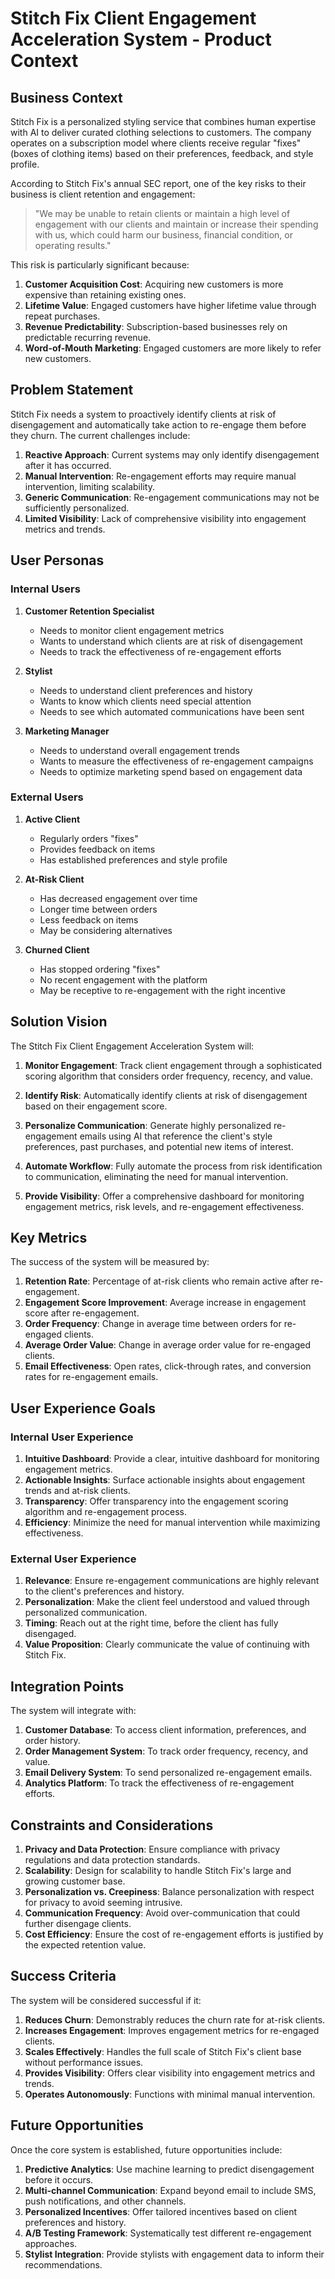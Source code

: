 # Stitch Fix Client Engagement Acceleration System - Product Context

## Business Context

Stitch Fix is a personalized styling service that combines human expertise with AI to deliver curated clothing selections to customers. The company operates on a subscription model where clients receive regular "fixes" (boxes of clothing items) based on their preferences, feedback, and style profile.

According to Stitch Fix's annual SEC report, one of the key risks to their business is client retention and engagement:

> "We may be unable to retain clients or maintain a high level of engagement with our clients and maintain or increase their spending with us, which could harm our business, financial condition, or operating results."

This risk is particularly significant because:

1. **Customer Acquisition Cost**: Acquiring new customers is more expensive than retaining existing ones.
2. **Lifetime Value**: Engaged customers have higher lifetime value through repeat purchases.
3. **Revenue Predictability**: Subscription-based businesses rely on predictable recurring revenue.
4. **Word-of-Mouth Marketing**: Engaged customers are more likely to refer new customers.

## Problem Statement

Stitch Fix needs a system to proactively identify clients at risk of disengagement and automatically take action to re-engage them before they churn. The current challenges include:

1. **Reactive Approach**: Current systems may only identify disengagement after it has occurred.
2. **Manual Intervention**: Re-engagement efforts may require manual intervention, limiting scalability.
3. **Generic Communication**: Re-engagement communications may not be sufficiently personalized.
4. **Limited Visibility**: Lack of comprehensive visibility into engagement metrics and trends.

## User Personas

### Internal Users

1. **Customer Retention Specialist**
   - Needs to monitor client engagement metrics
   - Wants to understand which clients are at risk of disengagement
   - Needs to track the effectiveness of re-engagement efforts

2. **Stylist**
   - Needs to understand client preferences and history
   - Wants to know which clients need special attention
   - Needs to see which automated communications have been sent

3. **Marketing Manager**
   - Needs to understand overall engagement trends
   - Wants to measure the effectiveness of re-engagement campaigns
   - Needs to optimize marketing spend based on engagement data

### External Users

1. **Active Client**
   - Regularly orders "fixes"
   - Provides feedback on items
   - Has established preferences and style profile

2. **At-Risk Client**
   - Has decreased engagement over time
   - Longer time between orders
   - Less feedback on items
   - May be considering alternatives

3. **Churned Client**
   - Has stopped ordering "fixes"
   - No recent engagement with the platform
   - May be receptive to re-engagement with the right incentive

## Solution Vision

The Stitch Fix Client Engagement Acceleration System will:

1. **Monitor Engagement**: Track client engagement through a sophisticated scoring algorithm that considers order frequency, recency, and value.

2. **Identify Risk**: Automatically identify clients at risk of disengagement based on their engagement score.

3. **Personalize Communication**: Generate highly personalized re-engagement emails using AI that reference the client's style preferences, past purchases, and potential new items of interest.

4. **Automate Workflow**: Fully automate the process from risk identification to communication, eliminating the need for manual intervention.

5. **Provide Visibility**: Offer a comprehensive dashboard for monitoring engagement metrics, risk levels, and re-engagement effectiveness.

## Key Metrics

The success of the system will be measured by:

1. **Retention Rate**: Percentage of at-risk clients who remain active after re-engagement.
2. **Engagement Score Improvement**: Average increase in engagement score after re-engagement.
3. **Order Frequency**: Change in average time between orders for re-engaged clients.
4. **Average Order Value**: Change in average order value for re-engaged clients.
5. **Email Effectiveness**: Open rates, click-through rates, and conversion rates for re-engagement emails.

## User Experience Goals

### Internal User Experience

1. **Intuitive Dashboard**: Provide a clear, intuitive dashboard for monitoring engagement metrics.
2. **Actionable Insights**: Surface actionable insights about engagement trends and at-risk clients.
3. **Transparency**: Offer transparency into the engagement scoring algorithm and re-engagement process.
4. **Efficiency**: Minimize the need for manual intervention while maximizing effectiveness.

### External User Experience

1. **Relevance**: Ensure re-engagement communications are highly relevant to the client's preferences and history.
2. **Personalization**: Make the client feel understood and valued through personalized communication.
3. **Timing**: Reach out at the right time, before the client has fully disengaged.
4. **Value Proposition**: Clearly communicate the value of continuing with Stitch Fix.

## Integration Points

The system will integrate with:

1. **Customer Database**: To access client information, preferences, and order history.
2. **Order Management System**: To track order frequency, recency, and value.
3. **Email Delivery System**: To send personalized re-engagement emails.
4. **Analytics Platform**: To track the effectiveness of re-engagement efforts.

## Constraints and Considerations

1. **Privacy and Data Protection**: Ensure compliance with privacy regulations and data protection standards.
2. **Scalability**: Design for scalability to handle Stitch Fix's large and growing customer base.
3. **Personalization vs. Creepiness**: Balance personalization with respect for privacy to avoid seeming intrusive.
4. **Communication Frequency**: Avoid over-communication that could further disengage clients.
5. **Cost Efficiency**: Ensure the cost of re-engagement efforts is justified by the expected retention value.

## Success Criteria

The system will be considered successful if it:

1. **Reduces Churn**: Demonstrably reduces the churn rate for at-risk clients.
2. **Increases Engagement**: Improves engagement metrics for re-engaged clients.
3. **Scales Effectively**: Handles the full scale of Stitch Fix's client base without performance issues.
4. **Provides Visibility**: Offers clear visibility into engagement metrics and trends.
5. **Operates Autonomously**: Functions with minimal manual intervention.

## Future Opportunities

Once the core system is established, future opportunities include:

1. **Predictive Analytics**: Use machine learning to predict disengagement before it occurs.
2. **Multi-channel Communication**: Expand beyond email to include SMS, push notifications, and other channels.
3. **Personalized Incentives**: Offer tailored incentives based on client preferences and history.
4. **A/B Testing Framework**: Systematically test different re-engagement approaches.
5. **Stylist Integration**: Provide stylists with engagement data to inform their recommendations.